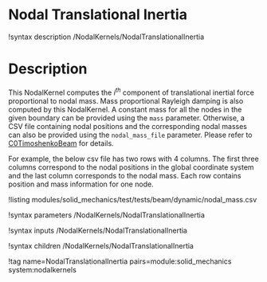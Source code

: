 # Nodal Translational Inertia

!syntax description /NodalKernels/NodalTranslationalInertia

# Description

This NodalKernel computes the $i^{th}$ component of translational inertial force proportional to nodal mass. Mass proportional Rayleigh damping is also computed by this NodalKernel. A constant mass for all the nodes in the given boundary can be provided using the `mass` parameter. Otherwise, a CSV file containing nodal positions and the corresponding nodal masses can also be provided using the `nodal_mass_file` parameter. Please refer to [C0TimoshenkoBeam](/C0TimoshenkoBeam.md) for details.

For example, the below csv file has two rows with 4 columns. The first three columns correspond to the nodal positions in the global coordinate system and the last column corresponds to the nodal mass. Each row contains position and mass information for one node.

!listing modules/solid_mechanics/test/tests/beam/dynamic/nodal_mass.csv


!syntax parameters /NodalKernels/NodalTranslationalInertia

!syntax inputs /NodalKernels/NodalTranslationalInertia

!syntax children /NodalKernels/NodalTranslationalInertia

!tag name=NodalTranslationalInertia pairs=module:solid_mechanics system:nodalkernels
